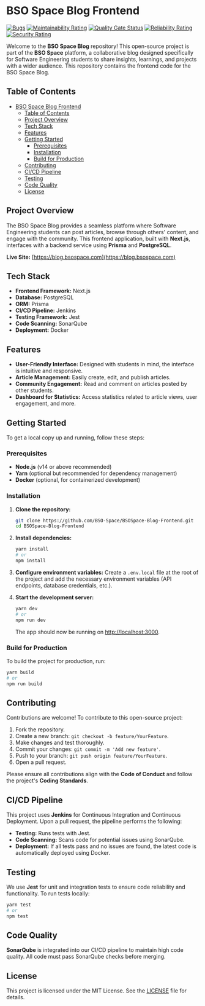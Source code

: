 # BSO Space Blog Frontend

[![Bugs](https://sonarqube.bsospace.com/api/project_badges/measure?project=bso-space-app&metric=bugs&token=sqb_f0e574fbcaedfab483d303668cf0a3ba4ba18f8d)](https://sonarqube.bsospace.com/dashboard?id=bso-space-app) [![Maintainability Rating](https://sonarqube.bsospace.com/api/project_badges/measure?project=bso-space-app&metric=sqale_rating&token=sqb_f0e574fbcaedfab483d303668cf0a3ba4ba18f8d)](https://sonarqube.bsospace.com/dashboard?id=bso-space-app) [![Quality Gate Status](https://sonarqube.bsospace.com/api/project_badges/measure?project=bso-space-app&metric=alert_status&token=sqb_f0e574fbcaedfab483d303668cf0a3ba4ba18f8d)](https://sonarqube.bsospace.com/dashboard?id=bso-space-app) [![Reliability Rating](https://sonarqube.bsospace.com/api/project_badges/measure?project=bso-space-app&metric=reliability_rating&token=sqb_f0e574fbcaedfab483d303668cf0a3ba4ba18f8d)](https://sonarqube.bsospace.com/dashboard?id=bso-space-app) [![Security Rating](https://sonarqube.bsospace.com/api/project_badges/measure?project=bso-space-app&metric=security_rating&token=sqb_f0e574fbcaedfab483d303668cf0a3ba4ba18f8d)](https://sonarqube.bsospace.com/dashboard?id=bso-space-app)

Welcome to the **BSO Space Blog** repository! This open-source project is part of the **BSO Space** platform, a collaborative blog designed specifically for Software Engineering students to share insights, learnings, and projects with a wider audience. This repository contains the frontend code for the BSO Space Blog.

## Table of Contents
- [BSO Space Blog Frontend](#bso-space-blog-frontend)
  - [Table of Contents](#table-of-contents)
  - [Project Overview](#project-overview)
  - [Tech Stack](#tech-stack)
  - [Features](#features)
  - [Getting Started](#getting-started)
    - [Prerequisites](#prerequisites)
    - [Installation](#installation)
    - [Build for Production](#build-for-production)
  - [Contributing](#contributing)
  - [CI/CD Pipeline](#cicd-pipeline)
  - [Testing](#testing)
  - [Code Quality](#code-quality)
  - [License](#license)

## Project Overview

The BSO Space Blog provides a seamless platform where Software Engineering students can post articles, browse through others' content, and engage with the community. This frontend application, built with **Next.js**, interfaces with a backend service using **Prisma** and **PostgreSQL**.

**Live Site:** [https://blog.bsospace.com](https://blog.bsospace.com)

## Tech Stack

- **Frontend Framework:** Next.js
- **Database:** PostgreSQL
- **ORM:** Prisma
- **CI/CD Pipeline:** Jenkins
- **Testing Framework:** Jest
- **Code Scanning:** SonarQube
- **Deployment:** Docker

## Features

- **User-Friendly Interface:** Designed with students in mind, the interface is intuitive and responsive.
- **Article Management:** Easily create, edit, and publish articles.
- **Community Engagement:** Read and comment on articles posted by other students.
- **Dashboard for Statistics:** Access statistics related to article views, user engagement, and more.

## Getting Started

To get a local copy up and running, follow these steps:

### Prerequisites

- **Node.js** (v14 or above recommended)
- **Yarn** (optional but recommended for dependency management)
- **Docker** (optional, for containerized development)

### Installation

1. **Clone the repository:**
   ```bash
   git clone https://github.com/BSO-Space/BSOSpace-Blog-Frontend.git
   cd BSOSpace-Blog-Frontend
   ```

2. **Install dependencies:**
   ```bash
   yarn install
   # or
   npm install
   ```

3. **Configure environment variables:**
   Create a `.env.local` file at the root of the project and add the necessary environment variables (API endpoints, database credentials, etc.).

4. **Start the development server:**
   ```bash
   yarn dev
   # or
   npm run dev
   ```

   The app should now be running on [http://localhost:3000](http://localhost:3000).

### Build for Production

To build the project for production, run:

```bash
yarn build
# or
npm run build
```

## Contributing

Contributions are welcome! To contribute to this open-source project:

1. Fork the repository.
2. Create a new branch: `git checkout -b feature/YourFeature`.
3. Make changes and test thoroughly.
4. Commit your changes: `git commit -m 'Add new feature'`.
5. Push to your branch: `git push origin feature/YourFeature`.
6. Open a pull request.

Please ensure all contributions align with the **Code of Conduct** and follow the project's **Coding Standards**.

## CI/CD Pipeline

This project uses **Jenkins** for Continuous Integration and Continuous Deployment. Upon a pull request, the pipeline performs the following:

- **Testing:** Runs tests with Jest.
- **Code Scanning:** Scans code for potential issues using SonarQube.
- **Deployment:** If all tests pass and no issues are found, the latest code is automatically deployed using Docker.

## Testing

We use **Jest** for unit and integration tests to ensure code reliability and functionality. To run tests locally:

```bash
yarn test
# or
npm test
```

## Code Quality

**SonarQube** is integrated into our CI/CD pipeline to maintain high code quality. All code must pass SonarQube checks before merging.

## License

This project is licensed under the MIT License. See the [LICENSE](LICENSE) file for details.
